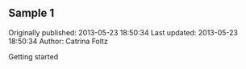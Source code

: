 ## Sample 1

Originally published: 2013-05-23 18:50:34
Last updated: 2013-05-23 18:50:34
Author: Catrina Foltz

Getting started